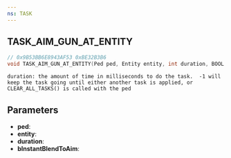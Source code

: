 ```yaml
---
ns: TASK
---
```

## TASK_AIM_GUN_AT_ENTITY

```c
// 0x9B53BB6E8943AF53 0xBE32B3B6
void TASK_AIM_GUN_AT_ENTITY(Ped ped, Entity entity, int duration, BOOL bInstantBlendToAim);
```

```
duration: the amount of time in milliseconds to do the task.  -1 will keep the task going until either another task is applied, or CLEAR_ALL_TASKS() is called with the ped  
```

## Parameters
* **ped**: 
* **entity**: 
* **duration**: 
* **bInstantBlendToAim**:

